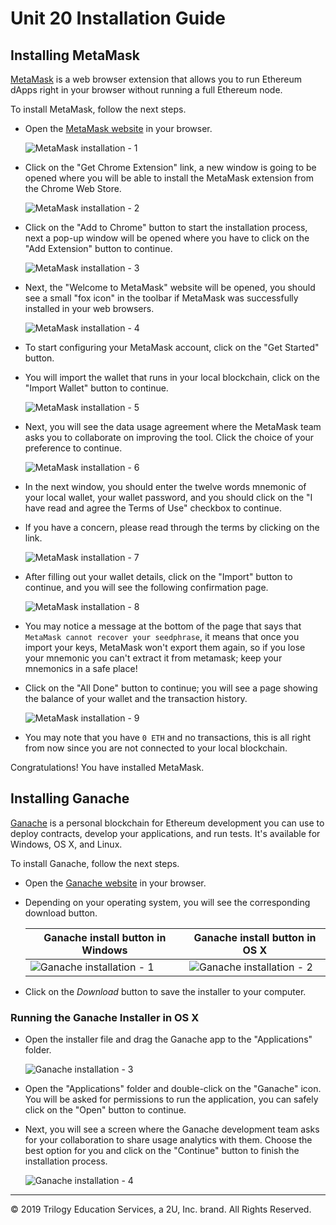 # Unit 20 Installation Guide

## Installing MetaMask

[MetaMask](https://metamask.io/) is a web browser extension that allows you to run Ethereum dApps right in your browser without running a full Ethereum node.

To install MetaMask, follow the next steps.

* Open the [MetaMask website](https://metamask.io/) in your browser.

  ![MetaMask installation - 1](Images/metamask-1.png)

* Click on the "Get Chrome Extension" link, a new window is going to be opened where you will be able to install the MetaMask extension from the Chrome Web Store.

  ![MetaMask installation - 2](Images/metamask-2.png)

* Click on the "Add to Chrome" button to start the installation process, next a pop-up window will be opened where you have to click on the "Add Extension" button to continue.

  ![MetaMask installation - 3](Images/metamask-3.png)

* Next, the "Welcome to MetaMask" website will be opened, you should see a small "fox icon" in the toolbar if MetaMask was successfully installed in your web browsers.

  ![MetaMask installation - 4](Images/metamask-4.png)

* To start configuring your MetaMask account, click on the "Get Started" button.

* You will import the wallet that runs in your local blockchain, click on the "Import Wallet" button to continue.

  ![MetaMask installation - 5](Images/metamask-5.png)

* Next, you will see the data usage agreement where the MetaMask team asks you to collaborate on improving the tool. Click the choice of your preference to continue.

  ![MetaMask installation - 6](Images/metamask-6.png)

* In the next window, you should enter the twelve words mnemonic of your local wallet, your wallet password, and you should click on the "I have read and agree the Terms of Use" checkbox to continue.

* If you have a concern, please read through the terms by clicking on the link.

  ![MetaMask installation - 7](Images/metamask-7.png)

* After filling out your wallet details, click on the "Import" button to continue, and you will see the following confirmation page.

  ![MetaMask installation - 8](Images/metamask-8.png)

* You may notice a message at the bottom of the page that says that `MetaMask cannot recover your seedphrase`, it means that once you import your keys, MetaMask won't export them again, so if you lose your mnemonic you can't extract it from metamask; keep your mnemonics in a safe place!

* Click on the "All Done" button to continue; you will see a page showing the balance of your wallet and the transaction history.

  ![MetaMask installation - 9](Images/metamask-9.png)

* You may note that you have `0 ETH` and no transactions, this is all right from now since you are not connected to your local blockchain.

Congratulations! You have installed MetaMask.

## Installing Ganache

[Ganache](https://www.trufflesuite.com/ganache) is a personal blockchain for Ethereum development you can use to deploy contracts, develop your applications, and run tests. It's available for Windows, OS X, and Linux.

To install Ganache, follow the next steps.

* Open the [Ganache website](https://www.trufflesuite.com/ganache) in your browser.

* Depending on your operating system, you will see the corresponding download button.

  | Ganache install button in Windows                 | Ganache install button in OS X                    |
  | ------------------------------------------------- | ------------------------------------------------- |
  | ![Ganache installation - 1](Images/ganache-1.png) | ![Ganache installation - 2](Images/ganache-2.png) |

* Click on the _Download_ button to save the installer to your computer.

### Running the Ganache Installer in OS X

* Open the installer file and drag the Ganache app to the "Applications" folder.

    ![Ganache installation - 3](Images/ganache-3.gif)

* Open the "Applications" folder and double-click on the "Ganache" icon. You will be asked for permissions to run the application, you can safely click on the "Open" button to continue.

* Next, you will see a screen where the Ganache development team asks for your collaboration to share usage analytics with them. Choose the best option for you and click on the "Continue" button to finish the installation process.

    ![Ganache installation - 4](Images/ganache-4.gif)

---
© 2019 Trilogy Education Services, a 2U, Inc. brand. All Rights Reserved.
